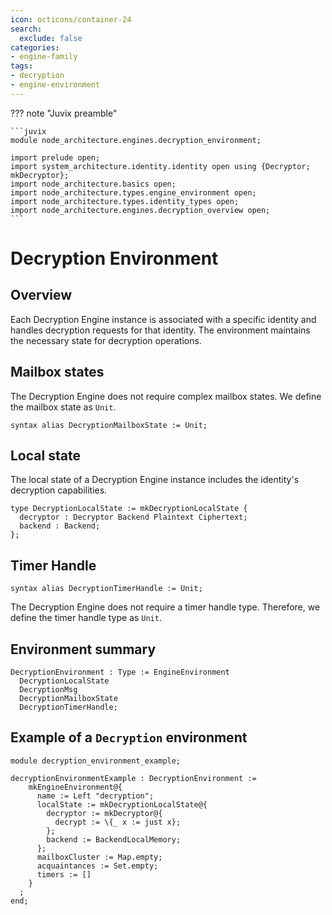 ```yaml
---
icon: octicons/container-24
search:
  exclude: false
categories:
- engine-family
tags:
- decryption
- engine-environment
---
```


??? note "Juvix preamble"

    ```juvix
    module node_architecture.engines.decryption_environment;

    import prelude open;
    import system_architecture.identity.identity open using {Decryptor; mkDecryptor};
    import node_architecture.basics open;
    import node_architecture.types.engine_environment open;
    import node_architecture.types.identity_types open;
    import node_architecture.engines.decryption_overview open;
    ```

# Decryption Environment

## Overview

Each Decryption Engine instance is associated with a specific identity and handles decryption requests for that identity. The environment maintains the necessary state for decryption operations.

## Mailbox states

The Decryption Engine does not require complex mailbox states. We define the mailbox state as `Unit`.

```juvix
syntax alias DecryptionMailboxState := Unit;
```

## Local state

The local state of a Decryption Engine instance includes the identity's decryption capabilities.

```juvix
type DecryptionLocalState := mkDecryptionLocalState {
  decryptor : Decryptor Backend Plaintext Ciphertext;
  backend : Backend;
};
```

## Timer Handle

```juvix
syntax alias DecryptionTimerHandle := Unit;
```

The Decryption Engine does not require a timer handle type. Therefore, we define the timer handle type as `Unit`.

## Environment summary

```juvix
DecryptionEnvironment : Type := EngineEnvironment 
  DecryptionLocalState 
  DecryptionMsg 
  DecryptionMailboxState 
  DecryptionTimerHandle;
```

## Example of a `Decryption` environment

```juvix extract-module-statements
module decryption_environment_example;

decryptionEnvironmentExample : DecryptionEnvironment :=
    mkEngineEnvironment@{
      name := Left "decryption";
      localState := mkDecryptionLocalState@{
        decryptor := mkDecryptor@{
          decrypt := \{_ x := just x};
        };
        backend := BackendLocalMemory;
      };
      mailboxCluster := Map.empty;
      acquaintances := Set.empty;
      timers := []
    }
  ;
end;
```
